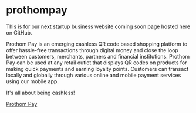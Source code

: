 # prothompay
This is for our next startup business website coming soon page hosted here on GitHub.

Prothom Pay is an emerging cashless QR code based shopping platform to offer hassle-free transactions through digital money and 
close the loop between customers, merchants, partners and financial institutions. Prothom Pay can be used at any retail outlet 
that displays QR codes on products for making quick payments and earning loyalty points. Customers can transact locally and globally
through various online and mobile payment services using our mobile app. 

It's all about being cashless!

[Prothom Pay](https://www.prothompay.com)
